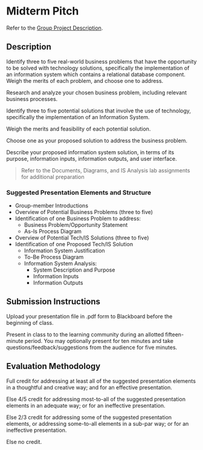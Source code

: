 # Midterm Pitch

Refer to the [Group Project Description](/PROJECT.md).

## Description

Identify three to five real-world business problems
 that have the opportunity to be solved with technology solutions,
 specifically the implementation of an information system which contains a relational database component.
 Weigh the merits of each problem, and choose one to address.

Research and analyze your chosen business problem,
 including relevant business processes.

Identify three to five potential solutions that involve the use of technology,
  specifically the implementation of an Information System.

Weigh the merits and feasibility of each potential solution.

Choose one as your proposed solution to address the business problem.

Describe your proposed information system solution, in terms of its
 purpose,
 information inputs,
 information outputs, and
 user interface.

> Refer to the Documents, Diagrams, and IS Analysis lab assignments for additional preparation

### Suggested Presentation Elements and Structure

 + Group-member Introductions
 + Overview of Potential Business Problems (three to five)
 + Identification of one Business Problem to address:
   +  Business Problem/Opportunity Statement
   +  As-Is Process Diagram
 + Overview of Potential Tech/IS Solutions (three to five)
 + Identification of one Proposed Tech/IS Solution
   + Information System Justification
   + To-Be Process Diagram
   + Information System Analysis:
     + System Description and Purpose
     + Information Inputs
     + Information Outputs

## Submission Instructions

Upload your presentation file in .pdf form to Blackboard before the beginning of class.

Present in class to to the learning community during an allotted fifteen-minute period. You may optionally present for ten minutes and take questions/feedback/suggestions from the audience for five minutes.

## Evaluation Methodology

Full credit for
 addressing at least all of the suggested presentation elements
  in a thoughtful and creative way;
 and for an effective presentation.

Else 4/5 credit for addressing most-to-all of the suggested presentation elements
 in an adequate way; or for an ineffective presentation.

Else 2/3 credit for addressing some of the suggested presentation elements, or addressing some-to-all elements in a sub-par way; or for an ineffective presentation.

Else no credit.
